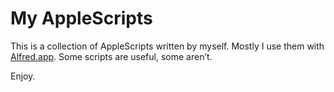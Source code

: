 My AppleScripts
===============

This is a collection of AppleScripts written by myself. Mostly I use them with [Alfred.app](https://www.alfredapp.com/). Some scripts are useful, some aren’t.

Enjoy.
